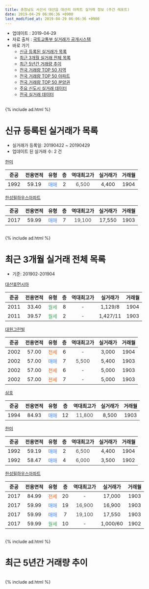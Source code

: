 ```yaml
---
title: 충청남도 서산시 대산읍 대산리 아파트 실거래 정보 (주간 레포트)
date: 2019-04-29 06:06:36 +0900
last_modified_at: 2019-04-29 06:06:36 +0900
---
```


* 업데이트 : 2019-04-29
* 자료 출처 : [국토교통부 실거래가 공개시스템](http://rt.molit.go.kr)
* 바로 가기
    * [신규 등록된 실거래가 목록](#신규-등록된-실거래가-목록)
    * [최근 3개월 실거래 전체 목록](#최근-3개월-실거래-전체-목록)
    * [최근 5년간 거래량 추이](#최근-5년간-거래량-추이)
    * [전국 거래량 TOP 50 지역](https://inasie.github.io/apt-trade-info/최근-3개월-전국에서-가장-거래가-많이-발생한-지역)
    * [전국 거래량 TOP 50 아파트](https://inasie.github.io/apt-trade-info/최근-3개월-전국에서-가장-거래가-많이-발생한-아파트)
    * [전국 거래량 TOP 50 분양권](https://inasie.github.io/apt-trade-info/최근-3개월-전국에서-가장-거래가-많이-발생한-분양권)
    * [주요 신도시 실거래 데이터](https://inasie.github.io/apt-trade-info/주요-신도시)
    * [전국 실거래 데이터](https://inasie.github.io/apt-trade-info/전국)
<br>
{% include ad.html %}
<br>

# 신규 등록된 실거래가 목록
* 실거래가 등록일: 20190422 ~ 20190429
* 업데이트 된 실거래 수: 2 건


[한미](https://search.naver.com/search.naver?query=%EC%B6%A9%EC%B2%AD%EB%82%A8%EB%8F%84+%EC%84%9C%EC%82%B0%EC%8B%9C+%EB%8C%80%EC%82%B0%EC%9D%8D+%EB%8C%80%EC%82%B0%EB%A6%AC+%ED%95%9C%EB%AF%B8)

|준공|전용면적|유형|층|역대최고가|실거래가|거래월|
|:---:|:---:|:---:|:---:|:---:|:---:|:---:|
|1992|59.19|<span style="color:#4285f3">매매</span>|2|<span style="color:#444444">6,500</span>|4,400|1904|

[한성필하우스아파트](https://search.naver.com/search.naver?query=%EC%B6%A9%EC%B2%AD%EB%82%A8%EB%8F%84+%EC%84%9C%EC%82%B0%EC%8B%9C+%EB%8C%80%EC%82%B0%EC%9D%8D+%EB%8C%80%EC%82%B0%EB%A6%AC+%ED%95%9C%EC%84%B1%ED%95%84%ED%95%98%EC%9A%B0%EC%8A%A4%EC%95%84%ED%8C%8C%ED%8A%B8)

|준공|전용면적|유형|층|역대최고가|실거래가|거래월|
|:---:|:---:|:---:|:---:|:---:|:---:|:---:|
|2017|59.99|<span style="color:#4285f3">매매</span>|7|<span style="color:#444444">19,100</span>|17,550|1903|


<br>
{% include ad.html %}
<br>

# 최근 3개월 실거래 전체 목록
* 기준: 201902-201904


[대산휴먼시아](https://search.naver.com/search.naver?query=%EC%B6%A9%EC%B2%AD%EB%82%A8%EB%8F%84+%EC%84%9C%EC%82%B0%EC%8B%9C+%EB%8C%80%EC%82%B0%EC%9D%8D+%EB%8C%80%EC%82%B0%EB%A6%AC+%EB%8C%80%EC%82%B0%ED%9C%B4%EB%A8%BC%EC%8B%9C%EC%95%84)

|준공|전용면적|유형|층|역대최고가|실거래가|거래월|
|:---:|:---:|:---:|:---:|:---:|:---:|:---:|
|2011|33.40|<span style="color:#34a853">월세</span>|8|<span style="color:#444444">-</span>|1,129/8|1904|
|2011|39.57|<span style="color:#34a853">월세</span>|2|<span style="color:#444444">-</span>|1,427/11|1903|

[대원그린빌](https://search.naver.com/search.naver?query=%EC%B6%A9%EC%B2%AD%EB%82%A8%EB%8F%84+%EC%84%9C%EC%82%B0%EC%8B%9C+%EB%8C%80%EC%82%B0%EC%9D%8D+%EB%8C%80%EC%82%B0%EB%A6%AC+%EB%8C%80%EC%9B%90%EA%B7%B8%EB%A6%B0%EB%B9%8C)

|준공|전용면적|유형|층|역대최고가|실거래가|거래월|
|:---:|:---:|:---:|:---:|:---:|:---:|:---:|
|2002|57.00|<span style="color:#ff5a00">전세</span>|6|<span style="color:#444444">-</span>|3,000|1904|
|2002|57.00|<span style="color:#4285f3">매매</span>|7|<span style="color:#444444">5,500</span>|5,400|1903|
|2002|57.00|<span style="color:#ff5a00">전세</span>|6|<span style="color:#444444">-</span>|5,000|1903|
|2002|57.00|<span style="color:#ff5a00">전세</span>|7|<span style="color:#444444">-</span>|5,000|1903|

[삼호](https://search.naver.com/search.naver?query=%EC%B6%A9%EC%B2%AD%EB%82%A8%EB%8F%84+%EC%84%9C%EC%82%B0%EC%8B%9C+%EB%8C%80%EC%82%B0%EC%9D%8D+%EB%8C%80%EC%82%B0%EB%A6%AC+%EC%82%BC%ED%98%B8)

|준공|전용면적|유형|층|역대최고가|실거래가|거래월|
|:---:|:---:|:---:|:---:|:---:|:---:|:---:|
|1994|84.93|<span style="color:#4285f3">매매</span>|12|<span style="color:#444444">11,800</span>|8,500|1903|

[한미](https://search.naver.com/search.naver?query=%EC%B6%A9%EC%B2%AD%EB%82%A8%EB%8F%84+%EC%84%9C%EC%82%B0%EC%8B%9C+%EB%8C%80%EC%82%B0%EC%9D%8D+%EB%8C%80%EC%82%B0%EB%A6%AC+%ED%95%9C%EB%AF%B8)

|준공|전용면적|유형|층|역대최고가|실거래가|거래월|
|:---:|:---:|:---:|:---:|:---:|:---:|:---:|
|1992|59.19|<span style="color:#4285f3">매매</span>|2|<span style="color:#444444">6,500</span>|4,400|1904|
|1992|58.47|<span style="color:#4285f3">매매</span>|4|<span style="color:#444444">6,000</span>|3,500|1902|

[한성필하우스아파트](https://search.naver.com/search.naver?query=%EC%B6%A9%EC%B2%AD%EB%82%A8%EB%8F%84+%EC%84%9C%EC%82%B0%EC%8B%9C+%EB%8C%80%EC%82%B0%EC%9D%8D+%EB%8C%80%EC%82%B0%EB%A6%AC+%ED%95%9C%EC%84%B1%ED%95%84%ED%95%98%EC%9A%B0%EC%8A%A4%EC%95%84%ED%8C%8C%ED%8A%B8)

|준공|전용면적|유형|층|역대최고가|실거래가|거래월|
|:---:|:---:|:---:|:---:|:---:|:---:|:---:|
|2017|84.99|<span style="color:#ff5a00">전세</span>|20|<span style="color:#444444">-</span>|17,000|1903|
|2017|59.99|<span style="color:#4285f3">매매</span>|19|<span style="color:#444444">16,900</span>|16,900|1903|
|2017|59.99|<span style="color:#4285f3">매매</span>|7|<span style="color:#444444">19,100</span>|17,550|1903|
|2017|59.99|<span style="color:#34a853">월세</span>|10|<span style="color:#444444">-</span>|1,000/60|1902|


<br>
{% include ad.html %}
<br>

# 최근 5년간 거래량 추이


<div style="width:100%;">
    <canvas id="deal_progress" height="200"></canvas>
</div>

<script>
new Chart(document.getElementById("deal_progress"), {
    type: 'line',
    data: {
        labels: ['201404','201405','201406','201407','201408','201409','201410','201411','201412','201501','201502','201503','201504','201505','201506','201507','201508','201509','201510','201511','201512','201601','201602','201603','201604','201605','201606','201607','201608','201609','201610','201611','201612','201701','201702','201703','201704','201705','201706','201707','201708','201709','201710','201711','201712','201801','201802','201803','201804','201805','201806','201807','201808','201809','201810','201811','201812','201901','201902','201903','201904'],
        datasets: [{
            label: '매매',
            pointRadius: 1,
            data: [2, 2, 6, 3, 1, 2, 2, 5, 2, 4, 3, 3, 3, 3, 3, 4, 2, 2, 2, 3, 2, 1, 2, 1, 3, 0, 1, 2, 2, 1, 3, 1, 0, 2, 2, 2, 3, 2, 4, 2, 4, 1, 2, 4, 1, 5, 1, 4, 2, 0, 0, 2, 2, 3, 4, 3, 0, 1, 1, 4, 1],
            borderColor: "rgba(255, 201, 14, 1)",
            backgroundColor: "rgba(255, 201, 14, 0.5)",
            fill: false,
            lineTension: 0
        },{
            label: '전월세',
            pointRadius: 1,
            data: [0, 3, 4, 6, 1, 0, 1, 2, 3, 0, 1, 1, 2, 1, 3, 4, 17, 2, 1, 3, 1, 1, 0, 0, 2, 4, 1, 0, 0, 0, 1, 0, 0, 1, 0, 5, 9, 9, 6, 10, 7, 3, 5, 4, 5, 1, 3, 5, 5, 1, 3, 6, 1, 4, 2, 2, 5, 1, 1, 4, 2],
            borderColor: "rgba(0, 141, 185, 1)",
            backgroundColor: "rgba(0, 141, 185, 0.5)",
            fill: false,
            lineTension: 0
        }
        ]
    },
    options: {
        responsive: true,
        title: {
            display: false
        },
        tooltips: {
            mode: 'index',
            intersect: false
        },
        hover: {
            mode: 'nearest',
            intersect: true
        },
        scales: {
            xAxes: [{
                display: true,
                scaleLabel: {
                    display: true,
                    labelString: '년/월'
                }
            }],
            yAxes: [{
                display: true,
                ticks: {
                    suggestedMin: 0,
                },
                scaleLabel: {
                    display: true,
                    labelString: '실거래 수'
                }
            }]
        }
    }
});

</script>


<br>
{% include ad.html %}
<br>

